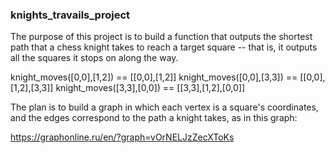 ### knights_travails_project

The purpose of this project is to build a function that outputs the shortest path that a chess knight takes to reach a target square -- that is, it outputs all the squares it stops on along the way.

knight_moves([0,0],[1,2]) == [[0,0],[1,2]]
knight_moves([0,0],[3,3]) == [[0,0],[1,2],[3,3]]
knight_moves([3,3],[0,0]) == [[3,3],[1,2],[0,0]]


The plan is to build a graph in which each vertex is a square's coordinates, and the edges correspond to the path a knight takes, as in this graph:

https://graphonline.ru/en/?graph=vOrNELJzZecXToKs
